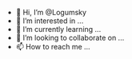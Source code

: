 - 👋 Hi, I’m @Logumsky
- 👀 I’m interested in ...
- 🌱 I’m currently learning ...
- 💞️ I’m looking to collaborate on ...
- 📫 How to reach me ...

<!---
Logumsky/Logumsky is a ✨ special ✨ repository because its `README.md` (this file) appears on your GitHub profile.
You can click the Preview link to take a look at your changes.
--->
